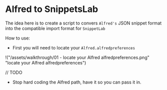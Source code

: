 # Alfred to SnippetsLab️

The idea here is to create a script to convers `Alfred's` JSON snippet format into the compatible import format for `SnippetLab`

How to use:

- First you will need to locate your `Alfred.alfredpreferences`

!("/assets/walkthrough/01 - locate your Alfred alfredpreferences.png" "locate your Alfred alfredpreferences")

// TODO
- Stop hard coding the Alfred path, have it so you can pass it in.
